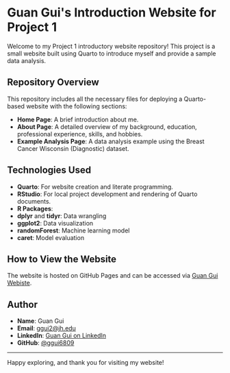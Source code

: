 # Guan Gui's Introduction Website for Project 1

Welcome to my Project 1 introductory website repository! This project is a small website built using Quarto to introduce myself and provide a sample data analysis. 

## Repository Overview

This repository includes all the necessary files for deploying a Quarto-based website with the following sections:

- **Home Page**: A brief introduction about me.
- **About Page**: A detailed overview of my background, education, professional experience, skills, and hobbies.
- **Example Analysis Page**: A data analysis example using the Breast Cancer Wisconsin (Diagnostic) dataset.

## Technologies Used

- **Quarto**: For website creation and literate programming.
- **RStudio**: For local project development and rendering of Quarto documents.
- **R Packages**:
- **dplyr** and **tidyr**: Data wrangling
- **ggplot2**: Data visualization
- **randomForest**: Machine learning model
- **caret**: Model evaluation

## How to View the Website

The website is hosted on GitHub Pages and can be accessed via [Guan Gui Webiste](https://ggui6809.github.io/biostat777-intro-GuanGui.github.io/).

## Author

- **Name**: Guan Gui
- **Email**: [ggui2@jh.edu](mailto:ggui2@jh.edu)
- **LinkedIn**: [Guan Gui on LinkedIn](https://linkedin.com/in/guan-gui-ab4b93217)
- **GitHub**: [@ggui6809](https://github.com/ggui6809)

---

Happy exploring, and thank you for visiting my website!
